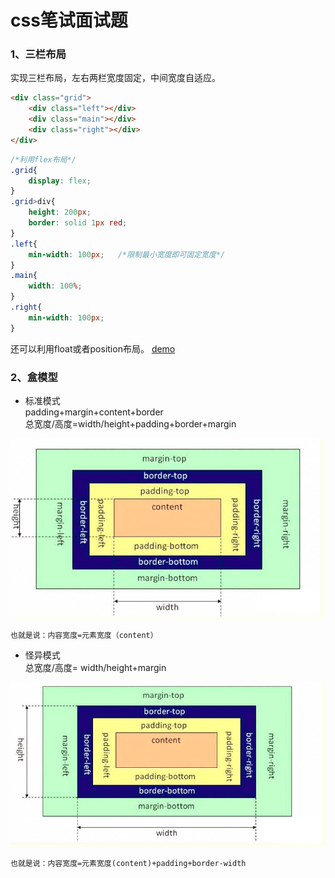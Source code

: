 # css笔试面试题
### 1、三栏布局
实现三栏布局，左右两栏宽度固定，中间宽度自适应。
```html
<div class="grid">
    <div class="left"></div>
    <div class="main"></div>
    <div class="right"></div>
</div>
```

```css
/*利用flex布局*/
.grid{
    display: flex;
}
.grid>div{
    height: 200px;
    border: solid 1px red;
}
.left{
    min-width: 100px;   /*限制最小宽度即可固定宽度*/
}
.main{
    width: 100%;
}
.right{
    min-width: 100px;
}
```
还可以利用float或者position布局。
[demo](https://zwl-jasmine95.github.io/test/css/one.html)

### 2、盒模型 
- 标准模式 <br/>
padding+margin+content+border <br/>
    总宽度/高度=width/height+padding+border+margin

 ![image](../images/box-1.png)
 
    也就是说：内容宽度=元素宽度（content）


- 怪异模式 <br/>
总宽度/高度= width/height+margin

![image](../images/box-2.png)

    也就是说：内容宽度=元素宽度(content)+padding+border-width
